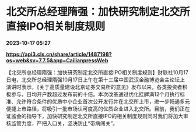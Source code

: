 # 北交所总经理隋强：加快研究制定北交所直接IPO相关制度规则

**2023-10-17 05:27**

**https://api3.cls.cn/share/article/1487198?os=web&sv=7.7.5&app=CailianpressWeb**

【北交所总经理隋强：加快研究制定北交所直接IPO相关制度规则】财联社10月17日电，北交所总经理隋强10月17日上午在第十三届中国武汉金融博览会主论坛上演讲时表示，《关于高质量建设北京证券交易所的意见》发布以来，各类投资者积极参与，日均开户数超过发布前的十倍。本次改革通过优化挂牌满12个月执行标准、允许符合条件的优质中小企业首次公开发行并在北交所上市，进一步畅通多元便捷上市路径，将吸引一批市场认可度高的优质企业进入北交所。目前，我们正在证监会的指导下，加快研究制定北交所直接IPO的相关制度规则同时我们将加大审核监管力度，严把入口关，坚决防止“带病闯关”。